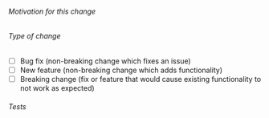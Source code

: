 ###### Motivation for this change

<!--
Please include a summary of the change and which issue is fixed. Please also include relevant motivation and context. List any dependencies that are required for this change.
-->

###### Type of change

- [ ] Bug fix (non-breaking change which fixes an issue)
- [ ] New feature (non-breaking change which adds functionality)
- [ ] Breaking change (fix or feature that would cause existing functionality to not work as expected)

###### Tests

<!--
Please describe the tests that you ran to verify your changes.
-->
